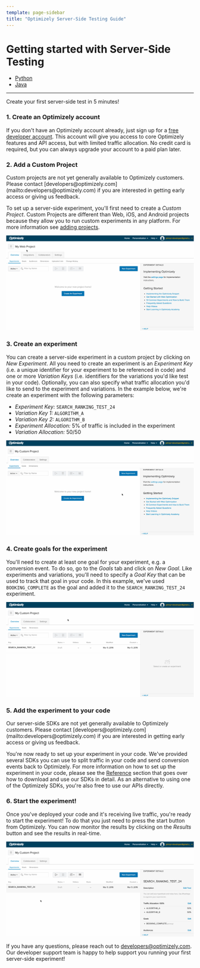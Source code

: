 ```yaml
---
template: page-sidebar
title: "Optimizely Server-Side Testing Guide"
---
```


<h1 id="getting-started-with-server-side-testing" class="flush--bottom">Getting started with Server-Side Testing</h1>

<div class="js-toggle-container cf">
  <ul class="nav unstyled float--right">
    <li class="z-index--2"><a class="muted weight--bold color--brand" href="#" data-toggle-trigger="python-code" data-toggle-trigger-class="color--brand">Python</a></li>
    <li class="z-index--2"><a class="muted weight--bold" href="#" data-toggle-trigger="java-code" data-toggle-trigger-class="color--brand">Java</a></li>
  </ul>
</div>

<hr class="rule">

Create your first server-side test in 5 minutes!

### 1. Create an Optimizely account

If you don't have an Optimizely account already, just sign up for a [free developer account](https://www.optimizely.com/?modal=devsignup). This account will give you access to core Optimizely features and API access, but with limited traffic allocation. No credit card is required, but you can always upgrade your account to a paid plan later.

### 2. Add a Custom Project

<div class="attention attention--warning push--bottom">Custom projects are not yet generally available to Optimizely customers. Please contact [developers@optimizely.com](mailto:developers@optimizely.com) if you are interested in getting early access or giving us feedback.</div>

To set up a server-side experiment, you'll first need to create a *Custom Project*. Custom Projects are different than Web, iOS, and Android projects because they allow you to run custom experiments in any platform. For more information see [adding projects](https://help.optimizely.com/hc/en-us/articles/203659720#add).

<img src="../../../assets/img/add-custom-project.gif">

### 3. Create an experiment

You can create a server-side experiment in a custom project by clicking on *New Experiment*. All you need to create an experiment is an *Experiment Key* (i.e. a unique identifier for your experiment to be referenced in code) and one or more *Variation Keys* (i.e. identifiers for the variations you'd like test in your code). Optionally, you can also specify what traffic allocation you'd like to send to the experiment and variations. In the example below, we're create an experiment with the following parameters:

* *Experiment Key:* `SEARCH_RANKING_TEST_24`
* *Variation Key 1:* `ALGORITHM_A`
* *Variation Key 2:* `ALGORITHM_B`
* *Experiment Allocation:* 5% of traffic is included in the experiment
* *Variation Allocation:* 50/50

<img src="../../../assets/img/create-custom-experiment.gif">

### 4. Create goals for the experiment

You'll need to create at least one goal for your experiment, e.g. a conversion event. To do so, go to the *Goals* tab and click on *New Goal*. Like experiments and variations, you'll need to specify a *Goal Key* that can be used to track that goal in your code. In this example, we've used `BOOKING_COMPLETE` as the goal and added it to the `SEARCH_RANKING_TEST_24` experiment.

<img src="../../../assets/img/create-custom-goal.gif">

### 5. Add the experiment to your code

<div class="attention attention--warning push--bottom">Our server-side SDKs are not yet generally available to Optimizely customers. Please contact [developers@optimizely.com](mailto:developers@optimizely.com) if you are interested in getting early access or giving us feedback.</div>

You're now ready to set up your experiment in your code. We've provided several SDKs you can use to split traffic in your code and send conversion events back to Optimizely. For more information on how to set up the experiment in your code, please see the [Reference](../reference) section that goes over how to download and use our SDKs in detail. As an alternative to using one of the Optimizely SDKs, you're also free to use our APIs directly.

### 6. Start the experiment!

Once you've deployed your code and it's receiving live traffic, you're ready to start the experiment! To do that you just need to press the start button from Optimizely. You can now monitor the results by clicking on the *Results* button and see the results in real-time.

<img src="../../../assets/img/start-custom-experiment.gif">

If you have any questions, please reach out to [developers@optimizely.com](mailto:developers@optimizely.com). Our developer support team is happy to help support you running your first server-side experiment!
